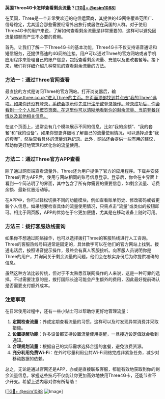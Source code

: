 **英国Three4G卡怎样查看剩余流量？[[TG💪+ @esim1088](https://t.me/s/esim1088)]**

在英国，Three是一个非常受欢迎的电信运营商，其提供的4G网络覆盖范围广、信号稳定，尤其适合那些需要经常外出旅行或居住在英国的人群。对于使用Three4G卡的用户来说，了解如何查看剩余流量是非常重要的，这样可以避免因流量超额而产生不必要的费用。

首先，让我们了解一下Three4G卡的基本功能。Three4G卡不仅支持语音通话和短信服务，还提供高速的4G网络连接。用户可以通过Three的官方网站或者手机应用程序来管理自己的账户信息，包括查看剩余流量、充值以及更改套餐等。接下来，我们将详细介绍几种常见的查看剩余流量的方法。

### 方法一：通过Three官网查看

最直接的方式是访问Three的官方网站。打开浏览器后，输入“www.three.co.uk”进入Three的主页。在页面顶部找到并点击“我的Three”选项。如果你还没有登录，系统会提示你先进行注册或登录操作。登录成功后，你会看到一个个人账户概览页面，在这里你可以清晰地看到你的剩余流量、当前套餐详情以及其他相关信息。

在这个页面上，通常会有几个模块展示不同的信息，比如“我的余额”、“我的套餐”和“我的设备”。如果你想更详细地了解自己的流量使用情况，可以选择点击“我的套餐”，然后查看具体的流量消耗记录。此外，网站还会提供一些有用的建议，帮助你更好地管理和优化你的流量使用。

### 方法二：通过Three官方APP查看

除了通过网页端查看流量外，Three还为用户提供了官方的应用程序。下载并安装Three的官方APP后，使用与网站相同的账号信息登录。登录后，你会在主界面上看到一个简洁明了的界面，其中包含了所有你需要的重要信息，如剩余流量、话费余额、最新优惠活动等。

在APP中，你可以轻松切换不同的功能模块，例如查看账单历史、修改密码或者更新个人信息。如果想要检查具体的流量使用情况，只需点击“流量”或类似的按钮即可。相比于网页版，APP的优势在于它更加便捷，尤其是在移动设备上随时可用。

### 方法三：拨打客服热线查询

如果你不想通过网络操作，也可以选择拨打Three的客服热线进行人工咨询。Three的客服热线号码通常是固定的，具体数字可以在他们的官方网站上找到。拨通电话后，按照语音提示操作，最终会有真人客服接听。向客服人员说明你是Three的用户，并询问关于剩余流量的问题，他们会在核实身份后为你提供准确的信息。

虽然这种方法比较传统，但对于不太熟悉互联网操作的人来说，这是一种可靠的选择。不过需要注意的是，拨打国际长途可能会产生额外的费用，因此最好提前确认是否需要支付额外成本。

### 注意事项

在日常使用过程中，还有一些小贴士可以帮助你更好地管理流量：

1. **定期检查流量**：养成定期查看流量的习惯，这样可以及时发现异常消费并采取措施。
2. **设置提醒功能**：许多设备都支持设置流量使用提醒，一旦接近设定值就会收到通知。
3. **合理规划流量**：根据自己的实际需求选择合适的套餐，避免浪费资源。
4. **充分利用免费Wi-Fi**：在外时尽量利用公共Wi-Fi网络完成非紧急任务，减少对移动数据的依赖。

总之，无论是通过官网还是APP，亦或是直接联系客服，都能有效地获取到你的剩余流量信息。掌握这些技巧不仅能让你更加高效地使用Three4G卡，还能节省不少开支。希望上述内容对你有所帮助！

[[TG💪+ @esim1088](https://t.me/s/esim1088) ![Image](https://i.postimg.cc/4NQfJmqS/Snipaste-2025-05-13-00-14-12.png)]